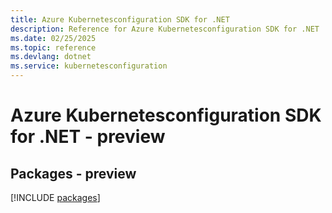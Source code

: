 ```yaml
---
title: Azure Kubernetesconfiguration SDK for .NET
description: Reference for Azure Kubernetesconfiguration SDK for .NET
ms.date: 02/25/2025
ms.topic: reference
ms.devlang: dotnet
ms.service: kubernetesconfiguration
---
```

# Azure Kubernetesconfiguration SDK for .NET - preview
## Packages - preview
[!INCLUDE [packages](kubernetesconfiguration-index.md)]